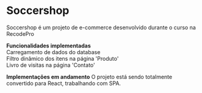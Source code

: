 # Soccershop
Soccershop é um projeto de e-commerce desenvolvido durante o curso na RecodePro

**Funcionalidades implementadas**
<br>Carregamento de dados do database
<br>Filtro dinâmico dos itens na página 'Produto'
<br>Livro de visitas na página 'Contato'

**Implementações em andamento**
O projeto está sendo totalmente convertido para React, trabalhando com SPA.
